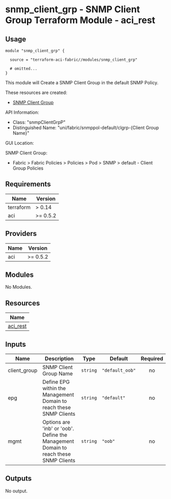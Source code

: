 # snmp_client_grp - SNMP Client Group Terraform Module - aci_rest

## Usage

```hcl
module "snmp_client_grp" {

  source = "terraform-aci-fabric//modules/snmp_client_grp"

  # omitted...
}
```

This module will Create a SNMP Client Group in the default SNMP Policy.

These resources are created:

* [SNMP Client Group](https://registry.terraform.io/providers/CiscoDevNet/aci/latest/docs/resources/rest)

API Information:

* Class: "snmpClientGrpP"
* Distinguished Name: "uni/fabric/snmppol-default/clgrp-{Client Group Name}"

GUI Location:

SNMP Client Group:

* Fabric > Fabric Policies > Policies > Pod > SNMP > default - Client Group Policies

<!-- BEGINNING OF PRE-COMMIT-TERRAFORM DOCS HOOK -->
## Requirements

| Name | Version |
|------|---------|
| terraform | > 0.14 |
| aci | >= 0.5.2 |

## Providers

| Name | Version |
|------|---------|
| aci | >= 0.5.2 |

## Modules

No Modules.

## Resources

| Name |
|------|
| [aci_rest](https://registry.terraform.io/providers/ciscodevnet/aci/0.5.2/docs/resources/rest) |

## Inputs

| Name | Description | Type | Default | Required |
|------|-------------|------|---------|:--------:|
| client\_group | SNMP Client Group Name | `string` | `"default_oob"` | no |
| epg | Define EPG within the Management Domain to reach these SNMP Clients | `string` | `"default"` | no |
| mgmt | Options are 'inb' or 'oob'.  Define the Management Domain to reach these SNMP Clients | `string` | `"oob"` | no |

## Outputs

No output.
<!-- END OF PRE-COMMIT-TERRAFORM DOCS HOOK -->
